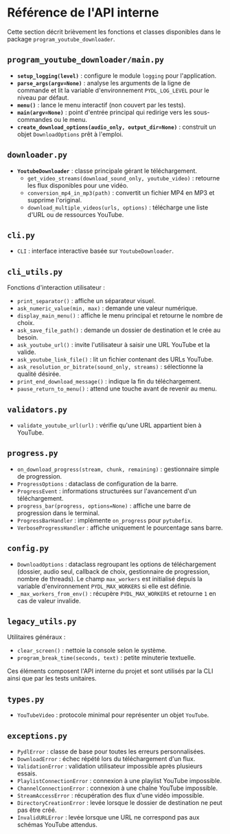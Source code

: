 # Référence de l'API interne

Cette section décrit brièvement les fonctions et classes disponibles dans le package `program_youtube_downloader`.

## `program_youtube_downloader/main.py`
- **`setup_logging(level)`** : configure le module `logging` pour l'application.
- **`parse_args(argv=None)`** : analyse les arguments de la ligne de commande et lit la variable d'environnement `PYDL_LOG_LEVEL` pour le niveau par défaut.
- **`menu()`** : lance le menu interactif (non couvert par les tests).
- **`main(argv=None)`** : point d'entrée principal qui redirige vers les sous-commandes ou le menu.
- **`create_download_options(audio_only, output_dir=None)`** : construit un objet `DownloadOptions` prêt à l'emploi.

## `downloader.py`
- **`YoutubeDownloader`** : classe principale gérant le téléchargement.
  - `get_video_streams(download_sound_only, youtube_video)` : retourne les flux disponibles pour une vidéo.
  - `conversion_mp4_in_mp3(path)` : convertit un fichier MP4 en MP3 et supprime l'original.
  - `download_multiple_videos(urls, options)` : télécharge une liste d'URL ou de ressources YouTube.

## `cli.py`
- `CLI` : interface interactive basée sur `YoutubeDownloader`.

## `cli_utils.py`
Fonctions d'interaction utilisateur :
- `print_separator()` : affiche un séparateur visuel.
- `ask_numeric_value(min, max)` : demande une valeur numérique.
- `display_main_menu()` : affiche le menu principal et retourne le nombre de choix.
- `ask_save_file_path()` : demande un dossier de destination et le crée au besoin.
- `ask_youtube_url()` : invite l'utilisateur à saisir une URL YouTube et la valide.
- `ask_youtube_link_file()` : lit un fichier contenant des URLs YouTube.
- `ask_resolution_or_bitrate(sound_only, streams)` : sélectionne la qualité désirée.
- `print_end_download_message()` : indique la fin du téléchargement.
- `pause_return_to_menu()` : attend une touche avant de revenir au menu.

## `validators.py`
- `validate_youtube_url(url)` : vérifie qu'une URL appartient bien à YouTube.

## `progress.py`
- `on_download_progress(stream, chunk, remaining)` : gestionnaire simple de progression.
- `ProgressOptions` : dataclass de configuration de la barre.
- `ProgressEvent` : informations structurées sur l'avancement d'un téléchargement.
- `progress_bar(progress, options=None)` : affiche une barre de progression dans le terminal.
- `ProgressBarHandler` : implémente `on_progress` pour `pytubefix`.
- `VerboseProgressHandler` : affiche uniquement le pourcentage sans barre.

## `config.py`
- `DownloadOptions` : dataclass regroupant les options de téléchargement (dossier, audio seul, callback de choix, gestionnaire de progression, nombre de threads). Le champ `max_workers` est initialisé depuis la variable d'environnement `PYDL_MAX_WORKERS` si elle est définie.
- `_max_workers_from_env()` : récupère `PYDL_MAX_WORKERS` et retourne `1` en cas de valeur invalide.

## `legacy_utils.py`
Utilitaires généraux :
- `clear_screen()` : nettoie la console selon le système.
- `program_break_time(seconds, text)` : petite minuterie textuelle.

Ces éléments composent l'API interne du projet et sont utilisés par la CLI ainsi que par les tests unitaires.

## `types.py`
- `YouTubeVideo` : protocole minimal pour représenter un objet `YouTube`.

## `exceptions.py`
- `PydlError` : classe de base pour toutes les erreurs personnalisées.
- `DownloadError` : échec répété lors du téléchargement d'un flux.
- `ValidationError` : validation utilisateur impossible après plusieurs essais.
- `PlaylistConnectionError` : connexion à une playlist YouTube impossible.
- `ChannelConnectionError` : connexion à une chaîne YouTube impossible.
- `StreamAccessError` : récupération des flux d'une vidéo impossible.
- `DirectoryCreationError` : levée lorsque le dossier de destination ne peut pas être créé.
- `InvalidURLError` : levée lorsque une URL ne correspond pas aux schémas YouTube attendus.
